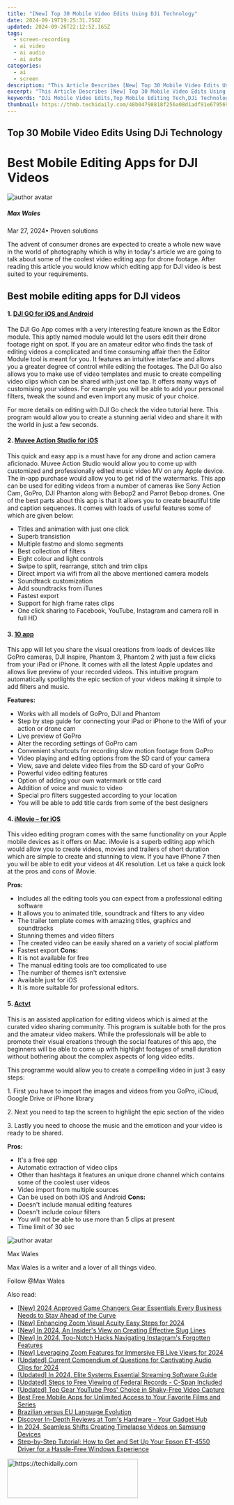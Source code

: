 ```yaml
---
title: "[New] Top 30 Mobile Video Edits Using DJi Technology"
date: 2024-09-19T19:25:31.750Z
updated: 2024-09-26T22:12:52.165Z
tags: 
  - screen-recording
  - ai video
  - ai audio
  - ai auto
categories: 
  - ai
  - screen
description: "This Article Describes [New] Top 30 Mobile Video Edits Using DJi Technology"
excerpt: "This Article Describes [New] Top 30 Mobile Video Edits Using DJi Technology"
keywords: "DJi Mobile Video Edits,Top Mobile Editing Tech,DJi Technology in Videos,Mobile Editing Trends,DJi's Best Video Edits,Innovative Mobile Edits,DJi Video Editing Guide"
thumbnail: https://thmb.techidaily.com/48b04798818f256a08d1adf91e6795699ee9e8d5020753bc2f35168b92bccdf6.jpg
---
```


## Top 30 Mobile Video Edits Using DJi Technology

# Best Mobile Editing Apps for DJI Videos

![author avatar](https://images.wondershare.com/filmora/article-images/max-wales-author.jpg)

##### Max Wales

 Mar 27, 2024• Proven solutions

 The advent of consumer drones are expected to create a whole new wave in the world of photography which is why in today's article we are going to talk about some of the coolest video editing app for drone footage. After reading this article you would know which editing app for DJI video is best suited to your requirements.

## Best mobile editing apps for DJI videos

#### 1\. [DJI GO for iOS and Android](https://www.dji.com/goapp)

 The DJI Go App comes with a very interesting feature known as the Editor module. This aptly named module would let the users edit their drone footage right on spot. If you are an amateur editor who finds the task of editing videos a complicated and time consuming affair then the Editor Module tool is meant for you. It features an intuitive interface and allows you a greater degree of control while editing the footages. The DJI Go also allows you to make use of video templates and music to create compelling video clips which can be shared with just one tap. It offers many ways of customising your videos. For example you will be able to add your personal filters, tweak the sound and even import any music of your choice.

 For more details on editing with DJI Go check the video tutorial here. This program would allow you to create a stunning aerial video and share it with the world in just a few seconds.

#### 2\. [Muvee Action Studio for iOS](https://itunes.apple.com/us/app/action-studio-add-slomo-titles/id1076474905?l=es&ls=1&mt=8)

 This quick and easy app is a must have for any drone and action camera aficionado. Muvee Action Studio would allow you to come up with customized and professionally edited music video MV on any Apple device. The in-app purchase would allow you to get rid of the watermarks. This app can be used for editing videos from a number of cameras like Sony Action Cam, GoPro, DJI Phanton along with Bebop2 and Parrot Bebop drones. One of the best parts about this app is that it allows you to create beautiful title and caption sequences. It comes with loads of useful features some of which are given below:

* Titles and animation with just one click
* Superb transistion
* Multiple fastmo and slomo segments
* Best collection of filters
* Eight colour and light controls
* Swipe to split, rearrange, stitch and trim clips
* Direct import via wifi from all the above mentioned camera models
* Soundtrack customization
* Add soundtracks from iTunes
* Fastest export
* Support for high frame rates clips
* One click sharing to Facebook, YouTube, Instagram and camera roll in full HD

#### 3\. [10 app](https://itunes.apple.com/us/app/10app-video-editing-for-your/id913775180?mt=8)

 This app will let you share the visual creations from loads of devices like GoPro cameras, DJI Inspire, Phantom 3, Phantom 2 with just a few clicks from your iPad or iPhone. It comes with all the latest Apple updates and allows live preview of your recorded videos. This intuitive program automatically spotlights the epic section of your videos making it simple to add filters and music.

**Features:**

* Works with all models of GoPro, DJI and Phantom
* Step by step guide for connecting your iPad or iPhone to the Wifi of your action or drone cam
* Live preview of GoPro
* Alter the recording settings of GoPro cam
* Convenient shortcuts for recording slow motion footage from GoPro
* Video playing and editing options from the SD card of your camera
* View, save and delete video files from the SD card of your GoPro
* Powerful video editing features
* Option of adding your own watermark or title card
* Addition of voice and music to video
* Special pro filters suggested according to your location
* You will be able to add title cards from some of the best designers

#### 4\. [iMovie – for iOS](https://itunes.apple.com/us/app/imovie/id377298193?mt=8)

 This video editing program comes with the same functionality on your Apple mobile devices as it offers on Mac. iMovie is a superb editing app which would allow you to create videos, movies and trailers of short duration which are simple to create and stunning to view. If you have iPhone 7 then you will be able to edit your videos at 4K resolution. Let us take a quick look at the pros and cons of iMovie.

**Pros:**

* Includes all the editing tools you can expect from a professional editing software
* It allows you to animated title, soundtrack and filters to any video
* The trailer template comes with amazing titles, graphics and soundtracks
* Stunning themes and video filters
* The created video can be easily shared on a variety of social platform
* Fastest export
**Cons:**
* It is not available for free
* The manual editing tools are too complicated to use
* The number of themes isn't extensive
* Available just for iOS
* It is more suitable for professional editors.

#### 5\. [Actvt](https://itunes.apple.com/us/app/actvt-free-video-editor-movie/id1040161464)

 This is an assisted application for editing videos which is aimed at the curated video sharing community. This program is suitable both for the pros and the amateur video makers. While the professionals will be able to promote their visual creations through the social features of this app, the beginners will be able to come up with highlight footages of small duration without bothering about the complex aspects of long video edits.

 This programme would allow you to create a compelling video in just 3 easy steps:

 1\. First you have to import the images and videos from you GoPro, iCloud, Google Drive or iPhone library

 2\. Next you need to tap the screen to highlight the epic section of the video

 3\. Lastly you need to choose the music and the emoticon and your video is ready to be shared.

**Pros:**

* It's a free app
* Automatic extraction of video clips
* Other than hashtags it features an unique drone channel which contains some of the coolest user videos
* Video import from multiple sources
* Can be used on both iOS and Android
**Cons:**
* Doesn't include manual editing features
* Doesn't include colour filters
* You will not be able to use more than 5 clips at present
* Time limit of 30 sec

![author avatar](https://images.wondershare.com/filmora/article-images/max-wales-author.jpg)

Max Wales

Max Wales is a writer and a lover of all things video.

Follow @Max Wales


<ins class="adsbygoogle"
     style="display:block"
     data-ad-format="autorelaxed"
     data-ad-client="ca-pub-7571918770474297"
     data-ad-slot="1223367746"></ins>



<ins class="adsbygoogle"
     style="display:block"
     data-ad-client="ca-pub-7571918770474297"
     data-ad-slot="8358498916"
     data-ad-format="auto"
     data-full-width-responsive="true"></ins>


<span class="atpl-alsoreadstyle">Also read:</span>
<div><ul>
<li><a href="https://facebook-video-files.techidaily.com/new-2024-approved-game-changers-gear-essentials-every-business-needs-to-stay-ahead-of-the-curve/"><u>[New] 2024 Approved Game Changers Gear Essentials Every Business Needs to Stay Ahead of the Curve</u></a></li>
<li><a href="https://article-files.techidaily.com/new-enhancing-zoom-visual-acuity-easy-steps-for-2024/"><u>[New] Enhancing Zoom Visual Acuity Easy Steps for 2024</u></a></li>
<li><a href="https://article-files.techidaily.com/new-in-2024-an-insiders-view-on-creating-effective-slug-lines/"><u>[New] In 2024, An Insider's View on Creating Effective Slug Lines</u></a></li>
<li><a href="https://instagram-video-recordings.techidaily.com/new-in-2024-top-notch-hacks-navigating-instagrams-forgotten-features/"><u>[New] In 2024, Top-Notch Hacks Navigating Instagram's Forgotten Features</u></a></li>
<li><a href="https://article-files.techidaily.com/new-leveraging-zoom-features-for-immersive-fb-live-views-for-2024/"><u>[New] Leveraging Zoom Features for Immersive FB Live Views for 2024</u></a></li>
<li><a href="https://article-files.techidaily.com/updated-current-compendium-of-questions-for-captivating-audio-clips-for-2024/"><u>[Updated] Current Compendium of Questions for Captivating Audio Clips for 2024</u></a></li>
<li><a href="https://article-files.techidaily.com/updated-in-2024-elite-systems-essential-streaming-software-guide/"><u>[Updated] In 2024, Elite Systems Essential Streaming Software Guide</u></a></li>
<li><a href="https://extra-support.techidaily.com/updated-steps-to-free-viewing-of-federal-records-c-span-included/"><u>[Updated] Steps to Free Viewing of Federal Records - C-Span Included</u></a></li>
<li><a href="https://article-files.techidaily.com/updated-top-gear-youtube-pros-choice-in-shaky-free-video-capture/"><u>[Updated] Top Gear YouTube Pros' Choice in Shaky-Free Video Capture</u></a></li>
<li><a href="https://techtrends.techidaily.com/best-free-mobile-apps-for-unlimited-access-to-your-favorite-films-and-series/"><u>Best Free Mobile Apps for Unlimited Access to Your Favorite Films and Series</u></a></li>
<li><a href="https://mondly-stories.techidaily.com/brazilian-versus-eu-language-evolution/"><u>Brazilian versus EU Language Evolution</u></a></li>
<li><a href="https://hardware-tips.techidaily.com/discover-in-depth-reviews-at-toms-hardware-your-gadget-hub/"><u>Discover In-Depth Reviews at Tom's Hardware - Your Gadget Hub</u></a></li>
<li><a href="https://extra-approaches.techidaily.com/in-2024-seamless-shifts-creating-timelapse-videos-on-samsung-devices/"><u>In 2024, Seamless Shifts Creating Timelapse Videos on Samsung Devices</u></a></li>
<li><a href="https://win-dash.techidaily.com/step-by-step-tutorial-how-to-get-and-set-up-your-epson-et-4550-driver-for-a-hassle-free-windows-experience/"><u>Step-by-Step Tutorial: How to Get and Set Up Your Epson ET-4550 Driver for a Hassle-Free Windows Experience</u></a></li>
</ul></div>

<!-- affiliate ads begin -->
<a href="https://aligracehair.sjv.io/c/5597632/2016129/19272" target="_top" id="2016129">
  <img src="//a.impactradius-go.com/display-ad/19272-2016129" border="0" alt="https://techidaily.com" width="300" height="90"/>
</a>
<img height="0" width="0" src="https://aligracehair.sjv.io/i/5597632/2016129/19272" style="position:absolute;visibility:hidden;" border="0" />
<!-- affiliate ads end -->

